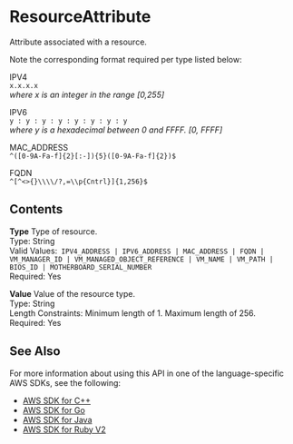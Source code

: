 # ResourceAttribute<a name="API_ResourceAttribute"></a>

Attribute associated with a resource\.

Note the corresponding format required per type listed below:

IPV4  
 `x.x.x.x`   
 *where x is an integer in the range \[0,255\]* 

IPV6  
 `y : y : y : y : y : y : y : y`   
 *where y is a hexadecimal between 0 and FFFF\. \[0, FFFF\]* 

MAC\_ADDRESS  
 `^([0-9A-Fa-f]{2}[:-]){5}([0-9A-Fa-f]{2})$` 

FQDN  
 `^[^<>{}\\\\/?,=\\p{Cntrl}]{1,256}$` 

## Contents<a name="API_ResourceAttribute_Contents"></a>

 **Type**   <a name="migrationhub-Type-ResourceAttribute-Type"></a>
Type of resource\.  
Type: String  
Valid Values:` IPV4_ADDRESS | IPV6_ADDRESS | MAC_ADDRESS | FQDN | VM_MANAGER_ID | VM_MANAGED_OBJECT_REFERENCE | VM_NAME | VM_PATH | BIOS_ID | MOTHERBOARD_SERIAL_NUMBER`   
Required: Yes

 **Value**   <a name="migrationhub-Type-ResourceAttribute-Value"></a>
Value of the resource type\.  
Type: String  
Length Constraints: Minimum length of 1\. Maximum length of 256\.  
Required: Yes

## See Also<a name="API_ResourceAttribute_SeeAlso"></a>

For more information about using this API in one of the language\-specific AWS SDKs, see the following:
+  [AWS SDK for C\+\+](https://docs.aws.amazon.com/goto/SdkForCpp/AWSMigrationHub-2017-05-31/ResourceAttribute) 
+  [AWS SDK for Go](https://docs.aws.amazon.com/goto/SdkForGoV1/AWSMigrationHub-2017-05-31/ResourceAttribute) 
+  [AWS SDK for Java](https://docs.aws.amazon.com/goto/SdkForJava/AWSMigrationHub-2017-05-31/ResourceAttribute) 
+  [AWS SDK for Ruby V2](https://docs.aws.amazon.com/goto/SdkForRubyV2/AWSMigrationHub-2017-05-31/ResourceAttribute) 